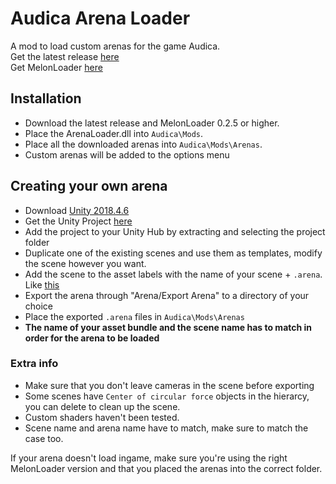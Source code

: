 # Audica Arena Loader

A mod to load custom arenas for the game Audica.  
Get the latest release [here](https://github.com/octoberU/Arena-Loader/releases/latest)  
Get MelonLoader [here](https://github.com/HerpDerpinstine/MelonLoader/releases/latest)  

## Installation

* Download the latest release and MelonLoader 0.2.5 or higher.
* Place the ArenaLoader.dll into `Audica\Mods`.
* Place all the downloaded arenas into `Audica\Mods\Arenas`.
* Custom arenas will be added to the options menu

## Creating your own arena

* Download [Unity 2018.4.6](https://unity3d.com/get-unity/download/archive)
* Get the Unity Project [here](https://drive.google.com/file/d/1yw6wXblnhMXYsovsKcvuuAQA_nQ0TmCP/view?usp=sharing)
* Add the project to your Unity Hub by extracting and selecting the project folder
* Duplicate one of the existing scenes and use them as templates, modify the scene however you want.
* Add the scene to the asset labels with the name of your scene + `.arena`. Like [this](https://i.imgur.com/uxczfuz.png)
* Export the arena through "Arena/Export Arena" to a directory of your choice
* Place the exported `.arena` files in `Audica\Mods\Arenas`
* **The name of your asset bundle and the scene name has to match in order for the arena to be loaded**

### Extra info

* Make sure that you don't leave cameras in the scene before exporting
* Some scenes have `Center of circular force` objects in the hierarcy, you can delete to clean up the scene.
* Custom shaders haven't been tested.
* Scene name and arena name have to match, make sure to match the case too.

If your arena doesn't load ingame, make sure you're using the right MelonLoader version and that you placed the arenas into the correct folder.
